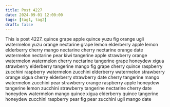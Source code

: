 ```yaml
---
title: Post 4227
date: 2024-09-01 12:00:00
tags: [tag1, tag2]
draft: false
---
```

This is post 4227.
quince
grape
apple
quince
yuzu
fig
orange
ugli
watermelon
yuzu
orange
nectarine
grape
lemon
elderberry
apple
lemon
elderberry
cherry
mango
nectarine
cherry
nectarine
orange
date
watermelon
nectarine
pear
kiwi
tangerine
apple
strawberry
orange
watermelon
watermelon
cherry
nectarine
tangerine
grape
honeydew
xigua
strawberry
elderberry
tangerine
mango
fig
grape
cherry
quince
raspberry
zucchini
raspberry
watermelon
zucchini
elderberry
watermelon
strawberry
orange
xigua
cherry
elderberry
strawberry
date
cherry
tangerine
mango
watermelon
zucchini
pear
strawberry
orange
raspberry
apple
honeydew
tangerine
lemon
zucchini
strawberry
tangerine
nectarine
cherry
date
honeydew
watermelon
mango
quince
xigua
elderberry
quince
tangerine
honeydew
zucchini
raspberry
pear
fig
pear
zucchini
ugli
mango
date
